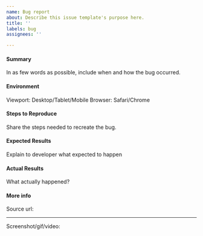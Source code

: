 ```yaml
---
name: Bug report
about: Describe this issue template's purpose here.
title: ''
labels: bug
assignees: ''

---
```


#### Summary
In as few words as possible, include when and how the bug occurred.

#### Environment
Viewport: Desktop/Tablet/Mobile
Browser: Safari/Chrome

#### Steps to Reproduce
Share the steps needed to recreate the bug.

#### Expected Results
Explain to developer what expected to happen

#### Actual Results
What actually happened?

#### More info
Source url:

---
Screenshot/gif/video:
